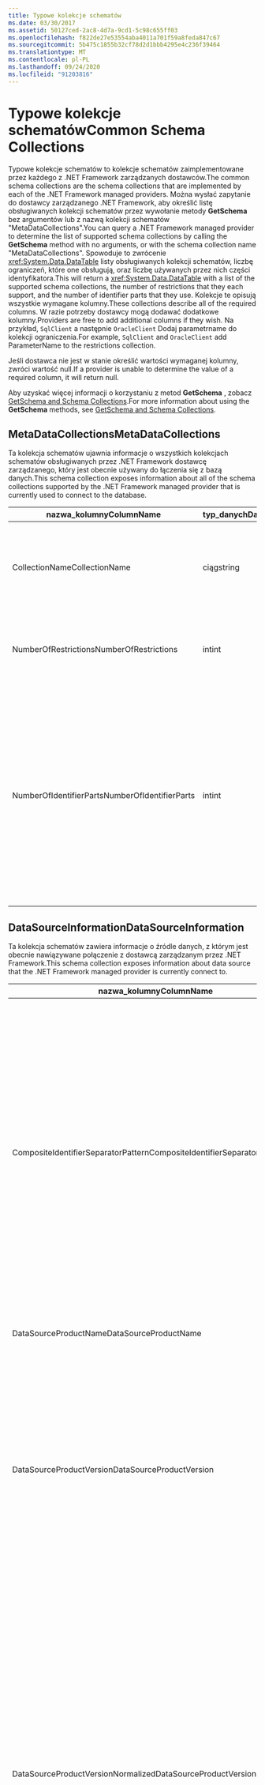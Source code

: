 ```yaml
---
title: Typowe kolekcje schematów
ms.date: 03/30/2017
ms.assetid: 50127ced-2ac8-4d7a-9cd1-5c98c655ff03
ms.openlocfilehash: f822de27e53554aba4011a701f59a8feda847c67
ms.sourcegitcommit: 5b475c1855b32cf78d2d1bbb4295e4c236f39464
ms.translationtype: MT
ms.contentlocale: pl-PL
ms.lasthandoff: 09/24/2020
ms.locfileid: "91203816"
---
```

# <a name="common-schema-collections"></a><span data-ttu-id="55668-102">Typowe kolekcje schematów</span><span class="sxs-lookup"><span data-stu-id="55668-102">Common Schema Collections</span></span>

<span data-ttu-id="55668-103">Typowe kolekcje schematów to kolekcje schematów zaimplementowane przez każdego z .NET Framework zarządzanych dostawców.</span><span class="sxs-lookup"><span data-stu-id="55668-103">The common schema collections are the schema collections that are implemented by each of the .NET Framework managed providers.</span></span> <span data-ttu-id="55668-104">Można wysłać zapytanie do dostawcy zarządzanego .NET Framework, aby określić listę obsługiwanych kolekcji schematów przez wywołanie metody **GetSchema** bez argumentów lub z nazwą kolekcji schematów "MetaDataCollections".</span><span class="sxs-lookup"><span data-stu-id="55668-104">You can query a .NET Framework managed provider to determine the list of supported schema collections by calling the **GetSchema** method with no arguments, or with the schema collection name "MetaDataCollections".</span></span> <span data-ttu-id="55668-105">Spowoduje to zwrócenie <xref:System.Data.DataTable> listy obsługiwanych kolekcji schematów, liczbę ograniczeń, które one obsługują, oraz liczbę używanych przez nich części identyfikatora.</span><span class="sxs-lookup"><span data-stu-id="55668-105">This will return a <xref:System.Data.DataTable> with a list of the supported schema collections, the number of restrictions that they each support, and the number of identifier parts that they use.</span></span> <span data-ttu-id="55668-106">Kolekcje te opisują wszystkie wymagane kolumny.</span><span class="sxs-lookup"><span data-stu-id="55668-106">These collections describe all of the required columns.</span></span> <span data-ttu-id="55668-107">W razie potrzeby dostawcy mogą dodawać dodatkowe kolumny.</span><span class="sxs-lookup"><span data-stu-id="55668-107">Providers are free to add additional columns if they wish.</span></span> <span data-ttu-id="55668-108">Na przykład, `SqlClient` a następnie `OracleClient` Dodaj parametrname do kolekcji ograniczenia.</span><span class="sxs-lookup"><span data-stu-id="55668-108">For example, `SqlClient` and `OracleClient` add ParameterName to the restrictions collection.</span></span>  
  
 <span data-ttu-id="55668-109">Jeśli dostawca nie jest w stanie określić wartości wymaganej kolumny, zwróci wartość null.</span><span class="sxs-lookup"><span data-stu-id="55668-109">If a provider is unable to determine the value of a required column, it will return null.</span></span>  
  
 <span data-ttu-id="55668-110">Aby uzyskać więcej informacji o korzystaniu z metod **GetSchema** , zobacz [GetSchema and Schema Collections](getschema-and-schema-collections.md).</span><span class="sxs-lookup"><span data-stu-id="55668-110">For more information about using the **GetSchema** methods, see [GetSchema and Schema Collections](getschema-and-schema-collections.md).</span></span>  
  
## <a name="metadatacollections"></a><span data-ttu-id="55668-111">MetaDataCollections</span><span class="sxs-lookup"><span data-stu-id="55668-111">MetaDataCollections</span></span>  

 <span data-ttu-id="55668-112">Ta kolekcja schematów ujawnia informacje o wszystkich kolekcjach schematów obsługiwanych przez .NET Framework dostawcę zarządzanego, który jest obecnie używany do łączenia się z bazą danych.</span><span class="sxs-lookup"><span data-stu-id="55668-112">This schema collection exposes information about all of the schema collections supported by the .NET Framework managed provider that is currently used to connect to the database.</span></span>  
  
|<span data-ttu-id="55668-113">nazwa_kolumny</span><span class="sxs-lookup"><span data-stu-id="55668-113">ColumnName</span></span>|<span data-ttu-id="55668-114">typ_danych</span><span class="sxs-lookup"><span data-stu-id="55668-114">DataType</span></span>|<span data-ttu-id="55668-115">Opis</span><span class="sxs-lookup"><span data-stu-id="55668-115">Description</span></span>|  
|----------------|--------------|-----------------|  
|<span data-ttu-id="55668-116">CollectionName</span><span class="sxs-lookup"><span data-stu-id="55668-116">CollectionName</span></span>|<span data-ttu-id="55668-117">ciąg</span><span class="sxs-lookup"><span data-stu-id="55668-117">string</span></span>|<span data-ttu-id="55668-118">Nazwa kolekcji do przekazania do metody **GetSchema** w celu zwrócenia kolekcji.</span><span class="sxs-lookup"><span data-stu-id="55668-118">The name of the collection to pass to the **GetSchema** method to return the collection.</span></span>|  
|<span data-ttu-id="55668-119">NumberOfRestrictions</span><span class="sxs-lookup"><span data-stu-id="55668-119">NumberOfRestrictions</span></span>|<span data-ttu-id="55668-120">int</span><span class="sxs-lookup"><span data-stu-id="55668-120">int</span></span>|<span data-ttu-id="55668-121">Liczba ograniczeń, które mogą być określone dla kolekcji.</span><span class="sxs-lookup"><span data-stu-id="55668-121">The number of restrictions that may be specified for the collection.</span></span>|  
|<span data-ttu-id="55668-122">NumberOfIdentifierParts</span><span class="sxs-lookup"><span data-stu-id="55668-122">NumberOfIdentifierParts</span></span>|<span data-ttu-id="55668-123">int</span><span class="sxs-lookup"><span data-stu-id="55668-123">int</span></span>|<span data-ttu-id="55668-124">Liczba części w złożonej identyfikatorze/nazwie obiektu bazy danych.</span><span class="sxs-lookup"><span data-stu-id="55668-124">The number of parts in the composite identifier/database object name.</span></span> <span data-ttu-id="55668-125">Na przykład w SQL Server będzie to 3 dla tabel i 4 dla kolumn.</span><span class="sxs-lookup"><span data-stu-id="55668-125">For example, in SQL Server, this would be 3 for tables and 4 for columns.</span></span> <span data-ttu-id="55668-126">W oprogramowaniu Oracle w przypadku kolumn w tabelach i 3 zostanie wyszukana 2.</span><span class="sxs-lookup"><span data-stu-id="55668-126">In Oracle, it would be 2 for tables and 3 for columns.</span></span>|  
  
## <a name="datasourceinformation"></a><span data-ttu-id="55668-127">DataSourceInformation</span><span class="sxs-lookup"><span data-stu-id="55668-127">DataSourceInformation</span></span>  

 <span data-ttu-id="55668-128">Ta kolekcja schematów zawiera informacje o źródle danych, z którym jest obecnie nawiązywane połączenie z dostawcą zarządzanym przez .NET Framework.</span><span class="sxs-lookup"><span data-stu-id="55668-128">This schema collection exposes information about data source that the .NET Framework managed provider is currently connect to.</span></span>  
  
|<span data-ttu-id="55668-129">nazwa_kolumny</span><span class="sxs-lookup"><span data-stu-id="55668-129">ColumnName</span></span>|<span data-ttu-id="55668-130">typ_danych</span><span class="sxs-lookup"><span data-stu-id="55668-130">DataType</span></span>|<span data-ttu-id="55668-131">Opis</span><span class="sxs-lookup"><span data-stu-id="55668-131">Description</span></span>|  
|----------------|--------------|-----------------|  
|<span data-ttu-id="55668-132">CompositeIdentifierSeparatorPattern</span><span class="sxs-lookup"><span data-stu-id="55668-132">CompositeIdentifierSeparatorPattern</span></span>|<span data-ttu-id="55668-133">ciąg</span><span class="sxs-lookup"><span data-stu-id="55668-133">string</span></span>|<span data-ttu-id="55668-134">Wyrażenie regularne dopasowuje złożone separatory w identyfikatorze złożonym.</span><span class="sxs-lookup"><span data-stu-id="55668-134">The regular expression to match the composite separators in a composite identifier.</span></span> <span data-ttu-id="55668-135">Na przykład " \\ ."</span><span class="sxs-lookup"><span data-stu-id="55668-135">For example, "\\."</span></span> <span data-ttu-id="55668-136">(na SQL Server) lub " \@&#124;" \\ .</span><span class="sxs-lookup"><span data-stu-id="55668-136">(for SQL Server) or "\@&#124;\\."</span></span> <span data-ttu-id="55668-137">(w przypadku oprogramowania Oracle).</span><span class="sxs-lookup"><span data-stu-id="55668-137">(for Oracle).</span></span><br /><br /> <span data-ttu-id="55668-138">Identyfikator złożony jest zazwyczaj używany jako nazwa obiektu bazy danych, na przykład: pubs. dbo. Authors lub pubs \@ dbo. Authors.</span><span class="sxs-lookup"><span data-stu-id="55668-138">A composite identifier is typically what is used for a database object name, for example: pubs.dbo.authors or pubs\@dbo.authors.</span></span><br /><br /> <span data-ttu-id="55668-139">Aby uzyskać SQL Server, użyj wyrażenia regularnego " \\ .".</span><span class="sxs-lookup"><span data-stu-id="55668-139">For SQL Server, use the regular expression "\\.".</span></span> <span data-ttu-id="55668-140">W przypadku OracleClient Użyj " \@&#124;\\ .".</span><span class="sxs-lookup"><span data-stu-id="55668-140">For OracleClient, use "\@&#124;\\.".</span></span><br /><br /> <span data-ttu-id="55668-141">Dla ODBC Użyj Catalog_name_seperator.</span><span class="sxs-lookup"><span data-stu-id="55668-141">For ODBC use the Catalog_name_seperator.</span></span><br /><br /> <span data-ttu-id="55668-142">OLE DB używać DBLITERAL_CATALOG_SEPARATOR lub DBLITERAL_SCHEMA_SEPARATOR.</span><span class="sxs-lookup"><span data-stu-id="55668-142">For OLE DB use DBLITERAL_CATALOG_SEPARATOR or DBLITERAL_SCHEMA_SEPARATOR.</span></span>|  
|<span data-ttu-id="55668-143">DataSourceProductName</span><span class="sxs-lookup"><span data-stu-id="55668-143">DataSourceProductName</span></span>|<span data-ttu-id="55668-144">ciąg</span><span class="sxs-lookup"><span data-stu-id="55668-144">string</span></span>|<span data-ttu-id="55668-145">Nazwa produktu, do którego uzyskuje dostęp dostawca, na przykład "Oracle" lub "SQLServer".</span><span class="sxs-lookup"><span data-stu-id="55668-145">The name of the product accessed by the provider, such as "Oracle" or "SQLServer".</span></span>|  
|<span data-ttu-id="55668-146">DataSourceProductVersion</span><span class="sxs-lookup"><span data-stu-id="55668-146">DataSourceProductVersion</span></span>|<span data-ttu-id="55668-147">ciąg</span><span class="sxs-lookup"><span data-stu-id="55668-147">string</span></span>|<span data-ttu-id="55668-148">Wskazuje wersję produktu, do której uzyskuje dostęp dostawca, w formacie natywnym źródła danych, a nie w formacie Microsoft.</span><span class="sxs-lookup"><span data-stu-id="55668-148">Indicates the version of the product accessed by the provider, in the data sources native format and not in Microsoft format.</span></span><br /><br /> <span data-ttu-id="55668-149">W niektórych przypadkach DataSourceProductVersion i DataSourceProductVersionNormalized będą takie same.</span><span class="sxs-lookup"><span data-stu-id="55668-149">In some cases DataSourceProductVersion and DataSourceProductVersionNormalized will be the same value.</span></span> <span data-ttu-id="55668-150">W przypadku OLE DB i ODBC są one zawsze takie same, jak te, które są mapowane na to samo wywołanie funkcji w źródłowym natywnym interfejsie API.</span><span class="sxs-lookup"><span data-stu-id="55668-150">In the case of OLE DB and ODBC, these will always be the same as they are mapped to the same function call in the underlying native API.</span></span>|  
|<span data-ttu-id="55668-151">DataSourceProductVersionNormalized</span><span class="sxs-lookup"><span data-stu-id="55668-151">DataSourceProductVersionNormalized</span></span>|<span data-ttu-id="55668-152">ciąg</span><span class="sxs-lookup"><span data-stu-id="55668-152">string</span></span>|<span data-ttu-id="55668-153">Znormalizowana wersja źródła danych, dzięki czemu można ją porównać z `String.Compare()` .</span><span class="sxs-lookup"><span data-stu-id="55668-153">A normalized version for the data source, such that it can be compared with `String.Compare()`.</span></span> <span data-ttu-id="55668-154">Ten format jest spójny dla wszystkich wersji dostawcy, aby zapobiec sortowaniu między wersjami 1 i 2.</span><span class="sxs-lookup"><span data-stu-id="55668-154">The format of this is consistent for all versions of the provider to prevent version 10 from sorting between version 1 and version 2.</span></span><br /><br /> <span data-ttu-id="55668-155">Na przykład dostawca Oracle używa formatu "NN. nn. nn. nn. nn" dla jego znormalizowanej wersji, co powoduje, że źródło danych Oracle 8i zwróci wartość "08.01.07.04.01".</span><span class="sxs-lookup"><span data-stu-id="55668-155">For example, the Oracle provider uses a format of "nn.nn.nn.nn.nn" for its normalized version, which causes an Oracle 8i data source to return "08.01.07.04.01".</span></span> <span data-ttu-id="55668-156">SQL Server używa typowego formatu "NN. nn. nnnn" firmy Microsoft.</span><span class="sxs-lookup"><span data-stu-id="55668-156">SQL Server uses the typical Microsoft "nn.nn.nnnn" format.</span></span><br /><br /> <span data-ttu-id="55668-157">W niektórych przypadkach wartości DataSourceProductVersion i DataSourceProductVersionNormalized będą takie same.</span><span class="sxs-lookup"><span data-stu-id="55668-157">In some cases, DataSourceProductVersion and DataSourceProductVersionNormalized will be the same value.</span></span> <span data-ttu-id="55668-158">W przypadku OLE DB i ODBC są one zawsze takie same, jak są mapowane na to samo wywołanie funkcji w ramach podstawowego natywnego interfejsu API.</span><span class="sxs-lookup"><span data-stu-id="55668-158">In the case of OLE DB and ODBC these will always be the same as they are mapped to the same function call in the underlying native API.</span></span>|  
|<span data-ttu-id="55668-159">GroupByBehavior</span><span class="sxs-lookup"><span data-stu-id="55668-159">GroupByBehavior</span></span>|<xref:System.Data.Common.GroupByBehavior>|<span data-ttu-id="55668-160">Określa relację między kolumnami w klauzuli GROUP BY i niezagregowanymi kolumnami na liście wyboru.</span><span class="sxs-lookup"><span data-stu-id="55668-160">Specifies the relationship between the columns in a GROUP BY clause and the non-aggregated columns in the select list.</span></span>|  
|<span data-ttu-id="55668-161">IdentifierPattern</span><span class="sxs-lookup"><span data-stu-id="55668-161">IdentifierPattern</span></span>|<span data-ttu-id="55668-162">ciąg</span><span class="sxs-lookup"><span data-stu-id="55668-162">string</span></span>|<span data-ttu-id="55668-163">Wyrażenie regularne, które pasuje do identyfikatora i ma wartość Match identyfikatora.</span><span class="sxs-lookup"><span data-stu-id="55668-163">A regular expression that matches an identifier and has a match value of the identifier.</span></span> <span data-ttu-id="55668-164">Na przykład "[A-za-Z0-9_ # $]".</span><span class="sxs-lookup"><span data-stu-id="55668-164">For example "[A-Za-z0-9_#$]".</span></span>|  
|<span data-ttu-id="55668-165">IdentifierCase</span><span class="sxs-lookup"><span data-stu-id="55668-165">IdentifierCase</span></span>|<xref:System.Data.Common.IdentifierCase>|<span data-ttu-id="55668-166">Wskazuje, czy identyfikatory nieujęte w cudzysłów są traktowane jako uwzględniające wielkość liter.</span><span class="sxs-lookup"><span data-stu-id="55668-166">Indicates whether non-quoted identifiers are treated as case sensitive or not.</span></span>|  
|<span data-ttu-id="55668-167">OrderByColumnsInSelect</span><span class="sxs-lookup"><span data-stu-id="55668-167">OrderByColumnsInSelect</span></span>|<span data-ttu-id="55668-168">bool</span><span class="sxs-lookup"><span data-stu-id="55668-168">bool</span></span>|<span data-ttu-id="55668-169">Określa, czy kolumny w klauzuli ORDER BY muszą znajdować się na liście wyboru.</span><span class="sxs-lookup"><span data-stu-id="55668-169">Specifies whether columns in an ORDER BY clause must be in the select list.</span></span> <span data-ttu-id="55668-170">Wartość true wskazuje, że muszą znajdować się na liście wyboru, wartość false wskazuje, że nie muszą znajdować się na liście wyboru.</span><span class="sxs-lookup"><span data-stu-id="55668-170">A value of true indicates that they are required to be in the select list, a value of false indicates that they are not required to be in the select list.</span></span>|  
|<span data-ttu-id="55668-171">ParameterMarkerFormat</span><span class="sxs-lookup"><span data-stu-id="55668-171">ParameterMarkerFormat</span></span>|<span data-ttu-id="55668-172">ciąg</span><span class="sxs-lookup"><span data-stu-id="55668-172">string</span></span>|<span data-ttu-id="55668-173">Ciąg formatu, który reprezentuje sposób formatowania parametru.</span><span class="sxs-lookup"><span data-stu-id="55668-173">A format string that represents how to format a parameter.</span></span><br /><br /> <span data-ttu-id="55668-174">Jeśli nazwane parametry są obsługiwane przez źródło danych, pierwszy symbol zastępczy w tym ciągu powinien być, gdzie nazwa parametru powinna być sformatowana.</span><span class="sxs-lookup"><span data-stu-id="55668-174">If named parameters are supported by the data source, the first placeholder in this string should be where the parameter name should be formatted.</span></span><br /><br /> <span data-ttu-id="55668-175">Na przykład, jeśli źródło danych oczekuje, że parametry są nazwane i poprzedzone prefiksem ":", może to być ": {0} ".</span><span class="sxs-lookup"><span data-stu-id="55668-175">For example, if the data source expects parameters to be named and prefixed with an ':' this would be ":{0}".</span></span> <span data-ttu-id="55668-176">Podczas formatowania przy użyciu nazwy parametru "P1" otrzymany ciąg ma wartość ":p 1".</span><span class="sxs-lookup"><span data-stu-id="55668-176">When formatting this with a parameter name of "p1" the resulting string is ":p1".</span></span><br /><br /> <span data-ttu-id="55668-177">Jeśli źródło danych oczekuje, że parametry są poprzedzone prefiksem " \@ ", ale te nazwy już je zawierają, może to być " {0} ", a wynik formatowania parametru o nazwie " \@ P1" będzie po prostu " \@ P1".</span><span class="sxs-lookup"><span data-stu-id="55668-177">If the data source expects parameters to be prefixed with the '\@', but the names already include them, this would be '{0}', and the result of formatting a parameter named "\@p1" would simply be "\@p1".</span></span><br /><br /> <span data-ttu-id="55668-178">W przypadku źródeł danych, które nie oczekują parametrów nazwanych i oczekują użycia znaku "?", ciąg formatu może być określony jako "?", co spowoduje zignorowanie nazwy parametru.</span><span class="sxs-lookup"><span data-stu-id="55668-178">For data sources that do not expect named parameters and expect the use of the '?' character, the format string can be specified as simply '?', which would ignore the parameter name.</span></span> <span data-ttu-id="55668-179">Na OLE DB zwracamy "?".</span><span class="sxs-lookup"><span data-stu-id="55668-179">For OLE DB we return '?'.</span></span>|  
|<span data-ttu-id="55668-180">ParameterMarkerPattern</span><span class="sxs-lookup"><span data-stu-id="55668-180">ParameterMarkerPattern</span></span>|<span data-ttu-id="55668-181">ciąg</span><span class="sxs-lookup"><span data-stu-id="55668-181">string</span></span>|<span data-ttu-id="55668-182">Wyrażenie regularne zgodne ze znacznikiem parametru.</span><span class="sxs-lookup"><span data-stu-id="55668-182">A regular expression that matches a parameter marker.</span></span> <span data-ttu-id="55668-183">Będzie ona mieć wartość odpowiadającą nazwie parametru, jeśli istnieje.</span><span class="sxs-lookup"><span data-stu-id="55668-183">It will have a match value of the parameter name, if any.</span></span><br /><br /> <span data-ttu-id="55668-184">Na przykład jeśli nazwane parametry są obsługiwane za pomocą znaku " \@ ", który zostanie uwzględniony w nazwie parametru, może to być: "( \@ [A-za-Z0-9_ $ #] \*)".</span><span class="sxs-lookup"><span data-stu-id="55668-184">For example, if named parameters are supported with an '\@' lead-in character that will be included in the parameter name, this would be: "(\@[A-Za-z0-9_$#]\*)".</span></span><br /><br /> <span data-ttu-id="55668-185">Jeśli jednak nazwane parametry są obsługiwane za pomocą znaku ":", jako znak ołowiu i nie jest częścią nazwy parametru, może to być: ":([A-za-Z0-9_ $ #] \* )".</span><span class="sxs-lookup"><span data-stu-id="55668-185">However, if named parameters are supported with a ':' as the lead-in character and it is not part of the parameter name, this would be: ":([A-Za-z0-9_$#]\*)".</span></span><br /><br /> <span data-ttu-id="55668-186">Oczywiście, jeśli źródło danych nie obsługuje parametrów nazwanych, może to być po prostu "?".</span><span class="sxs-lookup"><span data-stu-id="55668-186">Of course, if the data source doesn't support named parameters, this would simply be "?".</span></span>|  
|<span data-ttu-id="55668-187">ParameterNameMaxLength</span><span class="sxs-lookup"><span data-stu-id="55668-187">ParameterNameMaxLength</span></span>|<span data-ttu-id="55668-188">int</span><span class="sxs-lookup"><span data-stu-id="55668-188">int</span></span>|<span data-ttu-id="55668-189">Maksymalna długość nazwy parametru w znakach.</span><span class="sxs-lookup"><span data-stu-id="55668-189">The maximum length of a parameter name in characters.</span></span> <span data-ttu-id="55668-190">Program Visual Studio oczekuje, że jeśli nazwy parametrów są obsługiwane, minimalna wartość dla maksymalnej długości to 30 znaków.</span><span class="sxs-lookup"><span data-stu-id="55668-190">Visual Studio expects that if parameter names are supported, the minimum value for the maximum length is 30 characters.</span></span><br /><br /> <span data-ttu-id="55668-191">Jeśli źródło danych nie obsługuje parametrów nazwanych, ta właściwość zwraca wartość zero.</span><span class="sxs-lookup"><span data-stu-id="55668-191">If the data source does not support named parameters, this property returns zero.</span></span>|  
|<span data-ttu-id="55668-192">ParameterNamePattern</span><span class="sxs-lookup"><span data-stu-id="55668-192">ParameterNamePattern</span></span>|<span data-ttu-id="55668-193">ciąg</span><span class="sxs-lookup"><span data-stu-id="55668-193">string</span></span>|<span data-ttu-id="55668-194">Wyrażenie regularne, które jest zgodne z prawidłowymi nazwami parametrów.</span><span class="sxs-lookup"><span data-stu-id="55668-194">A regular expression that matches the valid parameter names.</span></span> <span data-ttu-id="55668-195">Różne źródła danych mają różne reguły dotyczące znaków, które mogą być używane w nazwach parametrów.</span><span class="sxs-lookup"><span data-stu-id="55668-195">Different data sources have different rules regarding the characters that may be used for parameter names.</span></span><br /><br /> <span data-ttu-id="55668-196">Program Visual Studio oczekuje, że jeśli nazwy parametrów są obsługiwane, znaki "\p{Lu}\p{Ll}\p{Lt}\p{Lm}\p{Lo}\p{Nl}\p{Nd}" są minimalnym obsługiwanym zestawem znaków, które są prawidłowe dla nazw parametrów.</span><span class="sxs-lookup"><span data-stu-id="55668-196">Visual Studio expects that if parameter names are supported, the characters "\p{Lu}\p{Ll}\p{Lt}\p{Lm}\p{Lo}\p{Nl}\p{Nd}" are the minimum supported set of characters that are valid for parameter names.</span></span>|  
|<span data-ttu-id="55668-197">QuotedIdentifierPattern</span><span class="sxs-lookup"><span data-stu-id="55668-197">QuotedIdentifierPattern</span></span>|<span data-ttu-id="55668-198">ciąg</span><span class="sxs-lookup"><span data-stu-id="55668-198">string</span></span>|<span data-ttu-id="55668-199">Wyrażenie regularne zgodne z identyfikatorem ujętym w cudzysłów i ma wartość dopasowania samego identyfikatora bez cudzysłowów.</span><span class="sxs-lookup"><span data-stu-id="55668-199">A regular expression that matches a quoted identifier and has a match value of the identifier itself without the quotes.</span></span> <span data-ttu-id="55668-200">Na przykład, jeśli źródło danych używa podwójnych cudzysłowów do identyfikacji identyfikatorów w cudzysłowie, może to być: "(([^ \\ "] &#124;\\ " \\ ") \*) ".</span><span class="sxs-lookup"><span data-stu-id="55668-200">For example, if the data source used double-quotes to identify quoted identifiers, this would be: "(([^\\"]&#124;\\"\\")\*)".</span></span>|  
|<span data-ttu-id="55668-201">QuotedIdentifierCase</span><span class="sxs-lookup"><span data-stu-id="55668-201">QuotedIdentifierCase</span></span>|<xref:System.Data.Common.IdentifierCase>|<span data-ttu-id="55668-202">Wskazuje, czy identyfikatory ujęte w cudzysłów są traktowane jako uwzględniające wielkość liter.</span><span class="sxs-lookup"><span data-stu-id="55668-202">Indicates whether quoted identifiers are treated as case sensitive or not.</span></span>|  
|<span data-ttu-id="55668-203">StatementSeparatorPattern</span><span class="sxs-lookup"><span data-stu-id="55668-203">StatementSeparatorPattern</span></span>|<span data-ttu-id="55668-204">ciąg</span><span class="sxs-lookup"><span data-stu-id="55668-204">string</span></span>|<span data-ttu-id="55668-205">Wyrażenie regularne, które jest zgodne z separatorem instrukcji.</span><span class="sxs-lookup"><span data-stu-id="55668-205">A regular expression that matches the statement separator.</span></span>|  
|<span data-ttu-id="55668-206">StringLiteralPattern</span><span class="sxs-lookup"><span data-stu-id="55668-206">StringLiteralPattern</span></span>|<span data-ttu-id="55668-207">ciąg</span><span class="sxs-lookup"><span data-stu-id="55668-207">string</span></span>|<span data-ttu-id="55668-208">Wyrażenie regularne, które pasuje do literału ciągu i ma wartość Match samego literału.</span><span class="sxs-lookup"><span data-stu-id="55668-208">A regular expression that matches a string literal and has a match value of the literal itself.</span></span> <span data-ttu-id="55668-209">Na przykład, jeśli źródło danych używa pojedynczego cudzysłowu do identyfikacji ciągów, może to być: "(" ([^ "] &#124;" ") \*") ""</span><span class="sxs-lookup"><span data-stu-id="55668-209">For example, if the data source used single-quotes to identify strings, this would be: "('([^']&#124;'')\*')"'</span></span>|  
|<span data-ttu-id="55668-210">SupportedJoinOperators</span><span class="sxs-lookup"><span data-stu-id="55668-210">SupportedJoinOperators</span></span>|<xref:System.Data.Common.SupportedJoinOperators>|<span data-ttu-id="55668-211">Określa, jakie typy instrukcji sprzężenia SQL są obsługiwane przez źródło danych.</span><span class="sxs-lookup"><span data-stu-id="55668-211">Specifies what types of SQL join statements are supported by the data source.</span></span>|  
  
## <a name="datatypes"></a><span data-ttu-id="55668-212">Typy danych</span><span class="sxs-lookup"><span data-stu-id="55668-212">DataTypes</span></span>  

 <span data-ttu-id="55668-213">Ta kolekcja schematów ujawnia informacje o typach danych, które są obsługiwane przez bazę danych, z którą jest aktualnie połączony Dostawca zarządzany .NET Framework.</span><span class="sxs-lookup"><span data-stu-id="55668-213">This schema collection exposes information about the data types that are supported by the database that the .NET Framework managed provider is currently connected to.</span></span>  
  
|<span data-ttu-id="55668-214">nazwa_kolumny</span><span class="sxs-lookup"><span data-stu-id="55668-214">ColumnName</span></span>|<span data-ttu-id="55668-215">typ_danych</span><span class="sxs-lookup"><span data-stu-id="55668-215">DataType</span></span>|<span data-ttu-id="55668-216">Opis</span><span class="sxs-lookup"><span data-stu-id="55668-216">Description</span></span>|  
|----------------|--------------|-----------------|  
|<span data-ttu-id="55668-217">TypeName</span><span class="sxs-lookup"><span data-stu-id="55668-217">TypeName</span></span>|<span data-ttu-id="55668-218">ciąg</span><span class="sxs-lookup"><span data-stu-id="55668-218">string</span></span>|<span data-ttu-id="55668-219">Nazwa typu danych specyficznego dla dostawcy.</span><span class="sxs-lookup"><span data-stu-id="55668-219">The provider-specific data type name.</span></span>|  
|<span data-ttu-id="55668-220">ProviderDbType</span><span class="sxs-lookup"><span data-stu-id="55668-220">ProviderDbType</span></span>|<span data-ttu-id="55668-221">int</span><span class="sxs-lookup"><span data-stu-id="55668-221">int</span></span>|<span data-ttu-id="55668-222">Wartość typu specyficznego dla dostawcy, która ma być używana podczas określania typu parametru.</span><span class="sxs-lookup"><span data-stu-id="55668-222">The provider-specific type value that should be used when specifying a parameter's type.</span></span> <span data-ttu-id="55668-223">Na przykład SqlDbType. Money lub OracleType. blob.</span><span class="sxs-lookup"><span data-stu-id="55668-223">For example, SqlDbType.Money or OracleType.Blob.</span></span>|  
|<span data-ttu-id="55668-224">ColumnSize</span><span class="sxs-lookup"><span data-stu-id="55668-224">ColumnSize</span></span>|<span data-ttu-id="55668-225">długi</span><span class="sxs-lookup"><span data-stu-id="55668-225">long</span></span>|<span data-ttu-id="55668-226">Długość kolumny lub parametru nieliczbowego oznacza wartość maksymalną lub długość zdefiniowaną dla tego typu przez dostawcę.</span><span class="sxs-lookup"><span data-stu-id="55668-226">The length of a non-numeric column or parameter refers to either the maximum or the length defined for this type by the provider.</span></span><br /><br /> <span data-ttu-id="55668-227">W przypadku danych znakowych jest to maksymalna lub zdefiniowana długość w jednostkach zdefiniowanej przez źródło danych.</span><span class="sxs-lookup"><span data-stu-id="55668-227">For character data, this is the maximum or defined length in units, defined by the data source.</span></span> <span data-ttu-id="55668-228">Oracle ma koncepcję określania długości, a następnie określania rzeczywistego rozmiaru magazynu dla niektórych typów danych.</span><span class="sxs-lookup"><span data-stu-id="55668-228">Oracle has the concept of specifying a length and then specifying the actual storage size for some character data types.</span></span> <span data-ttu-id="55668-229">Definiuje to tylko długość w jednostkach dla programu Oracle.</span><span class="sxs-lookup"><span data-stu-id="55668-229">This defines only the length in units for Oracle.</span></span><br /><br /> <span data-ttu-id="55668-230">W przypadku typów danych daty i godziny jest to długość reprezentująca ciąg (przy założeniu maksymalnej dozwolonej dokładności składnika ułamka sekund).</span><span class="sxs-lookup"><span data-stu-id="55668-230">For date-time data types, this is the length of the string representation (assuming the maximum allowed precision of the fractional seconds component).</span></span><br /><br /> <span data-ttu-id="55668-231">Jeśli typ danych jest wartością numeryczną, jest to górna granica maksymalnej precyzji typu danych.</span><span class="sxs-lookup"><span data-stu-id="55668-231">If the data type is numeric, this is the upper bound on the maximum precision of the data type.</span></span>|  
|<span data-ttu-id="55668-232">Format</span><span class="sxs-lookup"><span data-stu-id="55668-232">CreateFormat</span></span>|<span data-ttu-id="55668-233">ciąg</span><span class="sxs-lookup"><span data-stu-id="55668-233">string</span></span>|<span data-ttu-id="55668-234">Ciąg formatu, który reprezentuje, jak dodać tę kolumnę do instrukcji definicji danych, takiej jak CREATE TABLE.</span><span class="sxs-lookup"><span data-stu-id="55668-234">Format string that represents how to add this column to a data definition statement, such as CREATE TABLE.</span></span> <span data-ttu-id="55668-235">Każdy element w tablicy parametrów musi być reprezentowany przez "znacznik parametru" w ciągu formatu.</span><span class="sxs-lookup"><span data-stu-id="55668-235">Each element in the CreateParameter array should be represented by a "parameter marker" in the format string.</span></span><br /><br /> <span data-ttu-id="55668-236">Na przykład liczba dziesiętna typu danych SQL wymaga dokładności i skali.</span><span class="sxs-lookup"><span data-stu-id="55668-236">For example, the SQL data type DECIMAL needs a precision and a scale.</span></span> <span data-ttu-id="55668-237">W tym przypadku ciąg formatu to "DECIMAL ( {0} , {1} )".</span><span class="sxs-lookup"><span data-stu-id="55668-237">In this case, the format string would be "DECIMAL({0},{1})".</span></span>|  
|<span data-ttu-id="55668-238">Parametry</span><span class="sxs-lookup"><span data-stu-id="55668-238">CreateParameters</span></span>|<span data-ttu-id="55668-239">ciąg</span><span class="sxs-lookup"><span data-stu-id="55668-239">string</span></span>|<span data-ttu-id="55668-240">Parametry tworzenia, które muszą zostać określone podczas tworzenia kolumny tego typu danych.</span><span class="sxs-lookup"><span data-stu-id="55668-240">The creation parameters that must be specified when creating a column of this data type.</span></span> <span data-ttu-id="55668-241">Każdy parametr tworzenia jest wymieniony w ciągu, rozdzielony przecinkami w kolejności, w jakiej mają być dostarczone.</span><span class="sxs-lookup"><span data-stu-id="55668-241">Each creation parameter is listed in the string, separated by a comma in the order they are to be supplied.</span></span><br /><br /> <span data-ttu-id="55668-242">Na przykład liczba dziesiętna typu danych SQL wymaga dokładności i skali.</span><span class="sxs-lookup"><span data-stu-id="55668-242">For example, the SQL data type DECIMAL needs a precision and a scale.</span></span> <span data-ttu-id="55668-243">W takim przypadku parametry tworzenia powinny zawierać ciąg "Precision, Scale".</span><span class="sxs-lookup"><span data-stu-id="55668-243">In this case, the creation parameters should contain the string "precision, scale".</span></span><br /><br /> <span data-ttu-id="55668-244">W poleceniu tekstowym, aby utworzyć kolumnę DZIESIĘTNą z dokładnością 10 i skalą 2, wartość kolumny w formacie, może być DZIESIĘTNa ( {0} ,), {1} a kompletna specyfikacja typu powinna być dziesiętna (10, 2).</span><span class="sxs-lookup"><span data-stu-id="55668-244">In a text command to create a DECIMAL column with a precision of 10 and a scale of 2, the value of the CreateFormat column might be DECIMAL({0},{1})" and the complete type specification would be DECIMAL(10,2).</span></span>|  
|<span data-ttu-id="55668-245">typ_danych</span><span class="sxs-lookup"><span data-stu-id="55668-245">DataType</span></span>|<span data-ttu-id="55668-246">ciąg</span><span class="sxs-lookup"><span data-stu-id="55668-246">string</span></span>|<span data-ttu-id="55668-247">Nazwa typu .NET Framework typu danych.</span><span class="sxs-lookup"><span data-stu-id="55668-247">The name of the .NET Framework type of the data type.</span></span>|  
|<span data-ttu-id="55668-248">Isautoincrementd</span><span class="sxs-lookup"><span data-stu-id="55668-248">IsAutoincrementable</span></span>|<span data-ttu-id="55668-249">bool</span><span class="sxs-lookup"><span data-stu-id="55668-249">bool</span></span>|<span data-ttu-id="55668-250">true — wartości tego typu danych mogą być stosowane do autouzupełniania.</span><span class="sxs-lookup"><span data-stu-id="55668-250">true—Values of this data type may be auto-incrementing.</span></span><br /><br /> <span data-ttu-id="55668-251">false — wartości tego typu danych nie mogą być autouzupełniane.</span><span class="sxs-lookup"><span data-stu-id="55668-251">false—Values of this data type may not be auto-incrementing.</span></span><br /><br /> <span data-ttu-id="55668-252">Należy zauważyć, że to tylko wskazuje, czy kolumna tego typu danych może być podwyższana, a nie że wszystkie kolumny tego typu są autouzupełniane.</span><span class="sxs-lookup"><span data-stu-id="55668-252">Note that this merely indicates whether a column of this data type may be auto-incrementing, not that all columns of this type are auto-incrementing.</span></span>|  
|<span data-ttu-id="55668-253">IsBestMatch</span><span class="sxs-lookup"><span data-stu-id="55668-253">IsBestMatch</span></span>|<span data-ttu-id="55668-254">bool</span><span class="sxs-lookup"><span data-stu-id="55668-254">bool</span></span>|<span data-ttu-id="55668-255">true — typ danych jest najlepszym dopasowaniem między wszystkimi typami danych w magazynie danych a typem danych .NET Framework wskazywanym przez wartość w kolumnie DataType.</span><span class="sxs-lookup"><span data-stu-id="55668-255">true—The data type is the best match between all data types in the data store and the .NET Framework data type indicated by the value in the DataType column.</span></span><br /><br /> <span data-ttu-id="55668-256">false — typ danych nie jest najlepszym rozwiązaniem.</span><span class="sxs-lookup"><span data-stu-id="55668-256">false—The data type is not the best match.</span></span><br /><br /> <span data-ttu-id="55668-257">Dla każdego zestawu wierszy, w których wartość kolumny DataType jest taka sama, kolumna IsBestMatch ma wartość true tylko w jednym wierszu.</span><span class="sxs-lookup"><span data-stu-id="55668-257">For each set of rows in which the value of the DataType column is the same, the IsBestMatch column is set to true in only one row.</span></span>|  
|<span data-ttu-id="55668-258">IsCaseSensitive</span><span class="sxs-lookup"><span data-stu-id="55668-258">IsCaseSensitive</span></span>|<span data-ttu-id="55668-259">bool</span><span class="sxs-lookup"><span data-stu-id="55668-259">bool</span></span>|<span data-ttu-id="55668-260">true — typ danych jest typem znaku i jest rozróżniana wielkość liter.</span><span class="sxs-lookup"><span data-stu-id="55668-260">true—The data type is a character type and is case-sensitive.</span></span><br /><br /> <span data-ttu-id="55668-261">false — typ danych nie jest typem znaku lub nie jest rozróżniana wielkość liter.</span><span class="sxs-lookup"><span data-stu-id="55668-261">false—The data type is not a character type or is not case-sensitive.</span></span>|  
|<span data-ttu-id="55668-262">SqlFacetAttribute</span><span class="sxs-lookup"><span data-stu-id="55668-262">IsFixedLength</span></span>|<span data-ttu-id="55668-263">bool</span><span class="sxs-lookup"><span data-stu-id="55668-263">bool</span></span>|<span data-ttu-id="55668-264">true — kolumny tego typu danych utworzone za pomocą języka definicji danych (DDL) mają stałą długość.</span><span class="sxs-lookup"><span data-stu-id="55668-264">true—Columns of this data type created by the data definition language (DDL) will be of fixed length.</span></span><br /><br /> <span data-ttu-id="55668-265">FAŁSZ — kolumny tego typu danych utworzone za pomocą DDL będą mieć zmienną długość.</span><span class="sxs-lookup"><span data-stu-id="55668-265">false—Columns of this data type created by the DDL will be of variable length.</span></span><br /><br /> <span data-ttu-id="55668-266">DBNull. value — nie wiadomo, czy dostawca mapuje to pole z kolumną o stałej długości lub o zmiennej długości.</span><span class="sxs-lookup"><span data-stu-id="55668-266">DBNull.Value—It is not known whether the provider will map this field with a fixed-length or variable-length column.</span></span>|  
|<span data-ttu-id="55668-267">IsFixedPrecisionScale</span><span class="sxs-lookup"><span data-stu-id="55668-267">IsFixedPrecisionScale</span></span>|<span data-ttu-id="55668-268">bool</span><span class="sxs-lookup"><span data-stu-id="55668-268">bool</span></span>|<span data-ttu-id="55668-269">true — typ danych ma stałą precyzję i skalę.</span><span class="sxs-lookup"><span data-stu-id="55668-269">true—The data type has a fixed precision and scale.</span></span><br /><br /> <span data-ttu-id="55668-270">false — typ danych nie ma stałej precyzji i skali.</span><span class="sxs-lookup"><span data-stu-id="55668-270">false—The data type does not have a fixed precision and scale.</span></span>|  
|<span data-ttu-id="55668-271">ISLONG</span><span class="sxs-lookup"><span data-stu-id="55668-271">IsLong</span></span>|<span data-ttu-id="55668-272">bool</span><span class="sxs-lookup"><span data-stu-id="55668-272">bool</span></span>|<span data-ttu-id="55668-273">true — typ danych zawiera bardzo długie dane; Definicja bardzo długich danych jest specyficzna dla dostawcy.</span><span class="sxs-lookup"><span data-stu-id="55668-273">true—The data type contains very long data; the definition of very long data is provider-specific.</span></span><br /><br /> <span data-ttu-id="55668-274">false — typ danych nie zawiera bardzo długich danych.</span><span class="sxs-lookup"><span data-stu-id="55668-274">false—The data type does not contain very long data.</span></span>|  
|<span data-ttu-id="55668-275">IsNullable</span><span class="sxs-lookup"><span data-stu-id="55668-275">IsNullable</span></span>|<span data-ttu-id="55668-276">bool</span><span class="sxs-lookup"><span data-stu-id="55668-276">bool</span></span>|<span data-ttu-id="55668-277">true — typ danych dopuszcza wartość null.</span><span class="sxs-lookup"><span data-stu-id="55668-277">true—The data type is nullable.</span></span><br /><br /> <span data-ttu-id="55668-278">false — typ danych nie dopuszcza wartości null.</span><span class="sxs-lookup"><span data-stu-id="55668-278">false—The data type is not nullable.</span></span><br /><br /> <span data-ttu-id="55668-279">DBNull. value — nie wiadomo, czy typ danych dopuszcza wartość null.</span><span class="sxs-lookup"><span data-stu-id="55668-279">DBNull.Value—It is not known whether the data type is nullable.</span></span>|  
|<span data-ttu-id="55668-280">Issearch</span><span class="sxs-lookup"><span data-stu-id="55668-280">IsSearchable</span></span>|<span data-ttu-id="55668-281">bool</span><span class="sxs-lookup"><span data-stu-id="55668-281">bool</span></span>|<span data-ttu-id="55668-282">true — typ danych może być używany w klauzuli WHERE z dowolnym operatorem, z wyjątkiem predykatu LIKE.</span><span class="sxs-lookup"><span data-stu-id="55668-282">true—The data type can be used in a WHERE clause with any operator except the LIKE predicate.</span></span><br /><br /> <span data-ttu-id="55668-283">false — typ danych nie może być używany w klauzuli WHERE z dowolnym operatorem, z wyjątkiem predykatu LIKE.</span><span class="sxs-lookup"><span data-stu-id="55668-283">false—The data type cannot be used in a WHERE clause with any operator except the LIKE predicate.</span></span>|  
|<span data-ttu-id="55668-284">IsSearchableWithLike</span><span class="sxs-lookup"><span data-stu-id="55668-284">IsSearchableWithLike</span></span>|<span data-ttu-id="55668-285">bool</span><span class="sxs-lookup"><span data-stu-id="55668-285">bool</span></span>|<span data-ttu-id="55668-286">true — typ danych może być używany z predykatem LIKE</span><span class="sxs-lookup"><span data-stu-id="55668-286">true—The data type can be used with the LIKE predicate</span></span><br /><br /> <span data-ttu-id="55668-287">false — typ danych nie może być używany z predykatem LIKE.</span><span class="sxs-lookup"><span data-stu-id="55668-287">false—The data type cannot be used with the LIKE predicate.</span></span>|  
|<span data-ttu-id="55668-288">IsSigned</span><span class="sxs-lookup"><span data-stu-id="55668-288">IsUnsigned</span></span>|<span data-ttu-id="55668-289">bool</span><span class="sxs-lookup"><span data-stu-id="55668-289">bool</span></span>|<span data-ttu-id="55668-290">true — typ danych jest niepodpisany.</span><span class="sxs-lookup"><span data-stu-id="55668-290">true—The data type is unsigned.</span></span><br /><br /> <span data-ttu-id="55668-291">false — typ danych jest podpisany.</span><span class="sxs-lookup"><span data-stu-id="55668-291">false—The data type is signed.</span></span><br /><br /> <span data-ttu-id="55668-292">DBNull. value — nie ma zastosowania do typu danych.</span><span class="sxs-lookup"><span data-stu-id="55668-292">DBNull.Value—Not applicable to data type.</span></span>|  
|<span data-ttu-id="55668-293">MaximumScale</span><span class="sxs-lookup"><span data-stu-id="55668-293">MaximumScale</span></span>|<span data-ttu-id="55668-294">short</span><span class="sxs-lookup"><span data-stu-id="55668-294">short</span></span>|<span data-ttu-id="55668-295">Jeśli wskaźnik typu jest typem liczbowym, jest to maksymalna liczba cyfr dozwolona z prawej strony punktu dziesiętnego.</span><span class="sxs-lookup"><span data-stu-id="55668-295">If the type indicator is a numeric type, this is the maximum number of digits allowed to the right of the decimal point.</span></span> <span data-ttu-id="55668-296">W przeciwnym razie jest to DBNull. Value.</span><span class="sxs-lookup"><span data-stu-id="55668-296">Otherwise, this is DBNull.Value.</span></span>|  
|<span data-ttu-id="55668-297">MinimumScale</span><span class="sxs-lookup"><span data-stu-id="55668-297">MinimumScale</span></span>|<span data-ttu-id="55668-298">short</span><span class="sxs-lookup"><span data-stu-id="55668-298">short</span></span>|<span data-ttu-id="55668-299">Jeśli wskaźnik typu jest typem liczbowym, jest to minimalna liczba cyfr dozwolona z prawej strony punktu dziesiętnego.</span><span class="sxs-lookup"><span data-stu-id="55668-299">If the type indicator is a numeric type, this is the minimum number of digits allowed to the right of the decimal point.</span></span> <span data-ttu-id="55668-300">W przeciwnym razie jest to DBNull. Value.</span><span class="sxs-lookup"><span data-stu-id="55668-300">Otherwise, this is DBNull.Value.</span></span>|  
|<span data-ttu-id="55668-301">IsConcurrencyType</span><span class="sxs-lookup"><span data-stu-id="55668-301">IsConcurrencyType</span></span>|<span data-ttu-id="55668-302">bool</span><span class="sxs-lookup"><span data-stu-id="55668-302">bool</span></span>|<span data-ttu-id="55668-303">true — typ danych jest aktualizowany przez bazę danych za każdym razem, gdy wiersz zostanie zmieniony i wartość kolumny różni się od wszystkich poprzednich wartości</span><span class="sxs-lookup"><span data-stu-id="55668-303">true – the data type is updated by the database every time the row is changed and the value of the column is different from all previous values</span></span><br /><br /> <span data-ttu-id="55668-304">false — typ danych oznacza, że baza danych jest aktualizowana za każdym razem, gdy wiersz został zmieniony</span><span class="sxs-lookup"><span data-stu-id="55668-304">false – the data type is note updated by the database every time the row is changed</span></span><br /><br /> <span data-ttu-id="55668-305">DBNull. Value — baza danych nie obsługuje tego typu danych.</span><span class="sxs-lookup"><span data-stu-id="55668-305">DBNull.Value – the database does not support this type of data type</span></span>|  
|<span data-ttu-id="55668-306">IsLiteralSupported</span><span class="sxs-lookup"><span data-stu-id="55668-306">IsLiteralSupported</span></span>|<span data-ttu-id="55668-307">bool</span><span class="sxs-lookup"><span data-stu-id="55668-307">bool</span></span>|<span data-ttu-id="55668-308">true — typ danych może być wyrażony jako literał</span><span class="sxs-lookup"><span data-stu-id="55668-308">true – the data type can be expressed as a literal</span></span><br /><br /> <span data-ttu-id="55668-309">false — typ danych nie może być wyrażony jako literał</span><span class="sxs-lookup"><span data-stu-id="55668-309">false – the data type can not be expressed as a literal</span></span>|  
|<span data-ttu-id="55668-310">LiteralPrefix</span><span class="sxs-lookup"><span data-stu-id="55668-310">LiteralPrefix</span></span>|<span data-ttu-id="55668-311">ciąg</span><span class="sxs-lookup"><span data-stu-id="55668-311">string</span></span>|<span data-ttu-id="55668-312">Prefiks zastosowany do danego literału.</span><span class="sxs-lookup"><span data-stu-id="55668-312">The prefix applied to a given literal.</span></span>|  
|<span data-ttu-id="55668-313">LiteralSuffix</span><span class="sxs-lookup"><span data-stu-id="55668-313">LiteralSuffix</span></span>|<span data-ttu-id="55668-314">ciąg</span><span class="sxs-lookup"><span data-stu-id="55668-314">string</span></span>|<span data-ttu-id="55668-315">Sufiks stosowany do danego literału.</span><span class="sxs-lookup"><span data-stu-id="55668-315">The suffix applied to a given literal.</span></span>|  
|<span data-ttu-id="55668-316">NativeDataType</span><span class="sxs-lookup"><span data-stu-id="55668-316">NativeDataType</span></span>|<span data-ttu-id="55668-317">String</span><span class="sxs-lookup"><span data-stu-id="55668-317">String</span></span>|<span data-ttu-id="55668-318">NativeDataType to OLE DB określona kolumna do uwidaczniania typu OLE DB danych.</span><span class="sxs-lookup"><span data-stu-id="55668-318">NativeDataType is an OLE DB specific column for exposing the OLE DB type of the data type .</span></span>|  
  
## <a name="restrictions"></a><span data-ttu-id="55668-319">Ograniczenia</span><span class="sxs-lookup"><span data-stu-id="55668-319">Restrictions</span></span>  

 <span data-ttu-id="55668-320">Ta kolekcja schematów uwidaczniaa informacje o ograniczeniach, które są obsługiwane przez .NET Framework dostawcę zarządzanego, który jest obecnie używany do łączenia się z bazą danych.</span><span class="sxs-lookup"><span data-stu-id="55668-320">This schema collection exposed information about the restrictions that are supported by the .NET Framework managed provider that is currently used to connect to the database.</span></span>  
  
|<span data-ttu-id="55668-321">nazwa_kolumny</span><span class="sxs-lookup"><span data-stu-id="55668-321">ColumnName</span></span>|<span data-ttu-id="55668-322">typ_danych</span><span class="sxs-lookup"><span data-stu-id="55668-322">DataType</span></span>|<span data-ttu-id="55668-323">Opis</span><span class="sxs-lookup"><span data-stu-id="55668-323">Description</span></span>|  
|----------------|--------------|-----------------|  
|<span data-ttu-id="55668-324">CollectionName</span><span class="sxs-lookup"><span data-stu-id="55668-324">CollectionName</span></span>|<span data-ttu-id="55668-325">ciąg</span><span class="sxs-lookup"><span data-stu-id="55668-325">string</span></span>|<span data-ttu-id="55668-326">Nazwa kolekcji, do której mają zastosowanie te ograniczenia.</span><span class="sxs-lookup"><span data-stu-id="55668-326">The name of the collection that these restrictions apply to.</span></span>|  
|<span data-ttu-id="55668-327">Ograniczeniename</span><span class="sxs-lookup"><span data-stu-id="55668-327">RestrictionName</span></span>|<span data-ttu-id="55668-328">ciąg</span><span class="sxs-lookup"><span data-stu-id="55668-328">string</span></span>|<span data-ttu-id="55668-329">Nazwa ograniczenia w kolekcji.</span><span class="sxs-lookup"><span data-stu-id="55668-329">The name of the restriction in the collection.</span></span>|  
|<span data-ttu-id="55668-330">RestrictionDefault</span><span class="sxs-lookup"><span data-stu-id="55668-330">RestrictionDefault</span></span>|<span data-ttu-id="55668-331">ciąg</span><span class="sxs-lookup"><span data-stu-id="55668-331">string</span></span>|<span data-ttu-id="55668-332">Ignorowane.</span><span class="sxs-lookup"><span data-stu-id="55668-332">Ignored.</span></span>|  
|<span data-ttu-id="55668-333">RestrictionNumber</span><span class="sxs-lookup"><span data-stu-id="55668-333">RestrictionNumber</span></span>|<span data-ttu-id="55668-334">int</span><span class="sxs-lookup"><span data-stu-id="55668-334">int</span></span>|<span data-ttu-id="55668-335">Rzeczywista lokalizacja w kolekcjach ogranicza, w których znajduje się to określone ograniczenie.</span><span class="sxs-lookup"><span data-stu-id="55668-335">The actual location in the collections restrictions that this particular restriction falls in.</span></span>|  
  
## <a name="reservedwords"></a><span data-ttu-id="55668-336">ReservedWords</span><span class="sxs-lookup"><span data-stu-id="55668-336">ReservedWords</span></span>  

 <span data-ttu-id="55668-337">Ta kolekcja schematów zawiera informacje o wyrazach, które są zarezerwowane przez bazę danych, z którą jest aktualnie połączony dostawca .NET Framework.</span><span class="sxs-lookup"><span data-stu-id="55668-337">This schema collection exposes information about the words that are reserved by the database that the .NET Framework managed provider that is currently connected to.</span></span>  
  
|<span data-ttu-id="55668-338">nazwa_kolumny</span><span class="sxs-lookup"><span data-stu-id="55668-338">ColumnName</span></span>|<span data-ttu-id="55668-339">typ_danych</span><span class="sxs-lookup"><span data-stu-id="55668-339">DataType</span></span>|<span data-ttu-id="55668-340">Opis</span><span class="sxs-lookup"><span data-stu-id="55668-340">Description</span></span>|  
|----------------|--------------|-----------------|  
|<span data-ttu-id="55668-341">ReservedWord</span><span class="sxs-lookup"><span data-stu-id="55668-341">ReservedWord</span></span>|<span data-ttu-id="55668-342">ciąg</span><span class="sxs-lookup"><span data-stu-id="55668-342">string</span></span>|<span data-ttu-id="55668-343">Zastrzeżone słowo specyficzne dla dostawcy.</span><span class="sxs-lookup"><span data-stu-id="55668-343">Provider specific reserved word.</span></span>|  
  
## <a name="see-also"></a><span data-ttu-id="55668-344">Zobacz też</span><span class="sxs-lookup"><span data-stu-id="55668-344">See also</span></span>

- [<span data-ttu-id="55668-345">Pobieranie informacji o schemacie bazy danych</span><span class="sxs-lookup"><span data-stu-id="55668-345">Retrieving Database Schema Information</span></span>](retrieving-database-schema-information.md)
- [<span data-ttu-id="55668-346">GetSchema i kolekcje schematów</span><span class="sxs-lookup"><span data-stu-id="55668-346">GetSchema and Schema Collections</span></span>](getschema-and-schema-collections.md)
- [<span data-ttu-id="55668-347">Omówienie ADO.NET</span><span class="sxs-lookup"><span data-stu-id="55668-347">ADO.NET Overview</span></span>](ado-net-overview.md)
